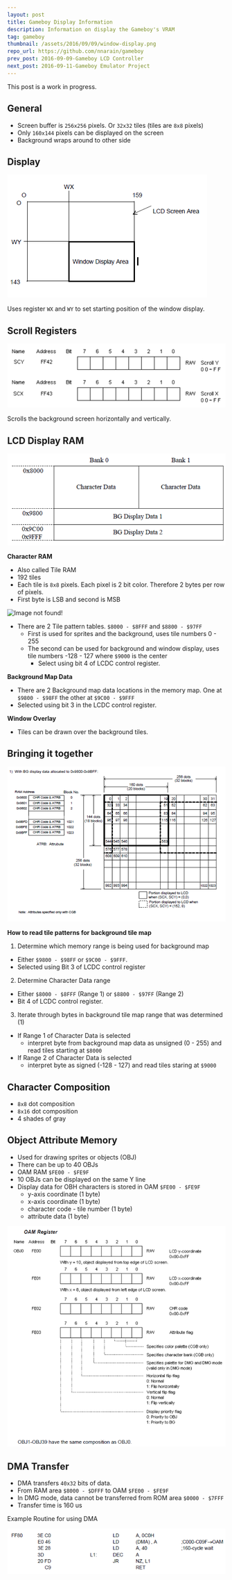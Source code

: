 ```yaml
---
layout: post
title: Gameboy Display Information
description: Information on display the Gameboy's VRAM
tag: gameboy
thumbnail: /assets/2016/09/09/window-display.png
repo_url: https://github.com/nnarain/gameboy
prev_post: 2016-09-09-Gameboy LCD Controller
next_post: 2016-09-11-Gameboy Emulator Project
---
```


This post is a work in progress.

General
-------

* Screen buffer is `256x256` pixels. Or `32x32` tiles (tiles are `8x8` pixels)
* Only `160x144` pixels can be displayed on the screen
* Background wraps around to other side

Display
-------

![Image not found!](/assets/2016/09/09/window-display.png)

Uses register `WX` and `WY` to set starting position of the window display.


Scroll Registers
------------------

![Image not found!](/assets/2016/09/09/scroll-registers.png)

Scrolls the background screen horizontally and vertically.

LCD Display RAM
---------------

![Image not found!](/assets/2016/09/10/display-ram.png)

**Character RAM**

* Also called Tile RAM
* 192 tiles
* Each tile is `8x8` pixels. Each pixel is 2 bit color. Therefore 2 bytes per row of pixels.
* First byte is LSB and second is MSB

![Image not found!](/assets/2016/09/10/pixel.png)

* There are 2 Tile pattern tables. `$8000 - $8FFF` and `$8800 - $97FF`
  * First is used for sprites and the background, uses tile numbers 0 - 255
  * The second can be used for background and window display, uses tile numbers -128 - 127 where `$9000` is the center
    * Select using bit 4 of LCDC control register.


**Background Map Data**

* There are 2 Background map data locations in the memory map. One at `$9800 - $98FF` the other at `$9C00 - $9FFF`
* Selected using bit 3 in the LCDC control register.

**Window Overlay**

* Tiles can be drawn over the background tiles.

Bringing it together
--------------------

![Image not found!](/assets/2016/09/10/scroll-display.png)


**How to read tile patterns for background tile map**

1. Determine which memory range is being used for background map
  * Either `$9800 - $98FF` or `$9C00 - $9FFF`.
  * Selected using Bit 3 of LCDC control register
2. Determine Character Data range
  * Either `$8000 - $8FFF` (Range 1) or `$8800 - $97FF` (Range 2)
  * Bit 4 of LCDC control register.
3. Iterate through bytes in background tile map range that was determined (1)
  * If Range 1 of Character Data is selected
    * interpret byte from background map data as unsigned (0 - 255) and read tiles starting at `$8000`
  * If Range 2 of Character Data is selected
    * interpret byte as signed (-128 - 127) and read tiles staring at `$9000`

Character Composition
---------------------

* `8x8` dot composition
* `8x16` dot composition
* 4 shades of gray


Object Attribute Memory
-----------------------

* Used for drawing sprites or objects (OBJ)
* There can be up to 40 OBJs
* OAM RAM `$FE00 - $FE9F`
* 10 OBJs can be displayed on the same Y line
* Display data for OBH characters is stored in OAM `$FE00 - $FE9F`
    * y-axis coordinate (1 byte)
    * x-axis coordinate (1 byte)
    * character code - tile number (1 byte)
    * attribute data (1 byte)

![Image not found!](/assets/2016/09/10/oam-registers.png)

DMA Transfer
------------

* DMA transfers `40x32` bits of data.
* From RAM area `$8000 - $DFFF` to OAM `$FE00 - $FE9F`
* In DMG mode, data cannot be transferred from ROM area `$0000 - $7FFF`
* Transfer time is 160 us

Example Routine for using DMA

![Image not found!](/assets/2016/09/10/example-dma-routine.png)
